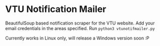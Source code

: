 # VTU Notification Mailer

BeautifulSoup based notification scraper for the VTU website. Add your email credentials in the areas specified.
Run ```python3 vtunotifmailer.py```

Currently works in Linux only, will release a Windows version soon :P


